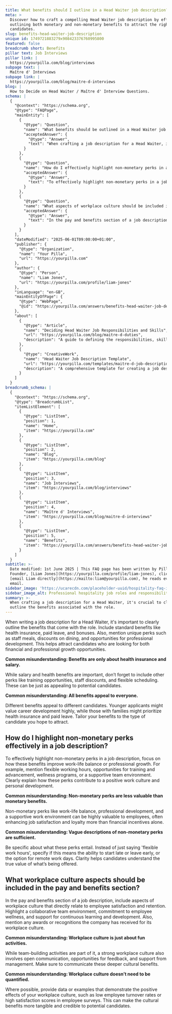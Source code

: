 ```yaml
---
title: What benefits should I outline in a Head Waiter job description?
meta: >
  Discover how to craft a compelling Head Waiter job description by effectively
  outlining both monetary and non-monetary benefits to attract the right
  candidates.
slug: benefits-head-waiter-job-description
unique id: 1749721883279x908423376760995800
featured: false
breadcrumb short: Benefits
pillar text: Job Interviews
pillar link: |
  https://yourpilla.com/blog/interviews
subpage text: |
  Maître d' Interviews
subpage link: |
  https://yourpilla.com/blog/maitre-d-interviews
blog: |
  How to Decide on Head Waiter / Maître d' Interview Questions.
schema: |
  {
    "@context": "https://schema.org",
    "@type": "FAQPage",
    "mainEntity": [
      {
        "@type": "Question",
        "name": "What benefits should be outlined in a Head Waiter job description?",
        "acceptedAnswer": {
          "@type": "Answer",
          "text": "When crafting a job description for a Head Waiter, it's crucial to clearly outline the benefits associated with the role. These should include standard benefits such as health insurance, paid leave, and bonuses, as well as unique perks like staff meals, dining discounts, and professional development opportunities. These benefits are essential to attract candidates who are so looking for financial and professional growth."
        }
      },
      {
        "@type": "Question",
        "name": "How do I effectively highlight non-monetary perks in a job description?",
        "acceptedAnswer": {
          "@type": "Answer",
          "text": "To effectively highlight non-monetary perks in a job description, focus on benefits that enhance work-life balance and professional growth. Specific perks to mention include flexible working hours, training and advancement opportunities, wellness programs, and a supportive team environment. Clearly delineating these perks demonstrates how they contribute to a positive work culture and personal development."
        }
      },
      {
        "@type": "Question",
        "name": "What aspects of workplace culture should be included in the pay and benefits section of a job description?",
        "acceptedAnswer": {
          "@type": "Answer",
          "text": "In the pay and benefits section of a job description, it is beneficial to include aspects of workplace culture that contribute to employee satisfaction and retention. Points to highlight should include a collaborative team environment, commitment to employee wellness, support for continuous learning and development, and any awards or recognitions for workplace culture. This can make the cultural benefits more tangible and attractive to potential candidates."
        }
      }
    ],
    "dateModified": "2025-06-01T09:00:00+01:00",
    "publisher": {
      "@type": "Organization",
      "name": "Your Pilla",
      "url": "https://yourpilla.com"
    },
    "author": {
      "@type": "Person",
      "name": "Liam Jones",
      "url": "https://yourpilla.com/profile/liam-jones"
    },
    "inLanguage": "en-GB",
    "mainEntityOfPage": {
      "@type": "WebPage",
      "@id": "https://yourpilla.com/answers/benefits-head-waiter-job-description"
    },
    "about": [
      {
        "@type": "Article",
        "name": "Deciding Head Waiter Job Responsibilities and Skills",
        "url": "https://yourpilla.com/blog/maitre-d-duties",
        "description": "A guide to defining the responsibilities, skills, and qualifications necessary for a Head Waiter position."
      },
      {
        "@type": "CreativeWork",
        "name": "Head Waiter Job Description Template",
        "url": "https://yourpilla.com/templates/maitre-d-job-description",
        "description": "A comprehensive template for creating a job description for a Head Waiter, covering necessary duties and qualifications."
      }
    ]
  }
breadcrumb_schema: |
  {
    "@context": "https://schema.org",
    "@type": "BreadcrumbList",
    "itemListElement": [
      {
        "@type": "ListItem",
        "position": 1,
        "name": "Home",
        "item": "https://yourpilla.com"
      },
      {
        "@type": "ListItem",
        "position": 2,
        "name": "Blog",
        "item": "https://yourpilla.com/blog"
      },
      {
        "@type": "ListItem",
        "position": 3,
        "name": "Job Interviews",
        "item": "https://yourpilla.com/blog/interviews"
      },
      {
        "@type": "ListItem",
        "position": 4,
        "name": "Maître d' Interviews",
        "item": "https://yourpilla.com/blog/maitre-d-interviews"
      },
      {
        "@type": "ListItem",
        "position": 5,
        "name": "Benefits",
        "item": "https://yourpilla.com/answers/benefits-head-waiter-job-description"
      }
    ]
  }
subtitle: >-
  Date modified: 1st June 2025 | This FAQ page has been written by Pilla
  Founder, [Liam Jones](https://yourpilla.com/profile/liam-jones), click to
  [email Liam directly](https://mailto:liam@yourpilla.com), he reads every
  email.
sidebar_image: 'https://ucarecdn.com/placeholder-uuid/hospitality-faq-image.jpg'
sidebar_image_alt: Professional hospitality job roles and responsibilities
summary: >-
  When crafting a job description for a Head Waiter, it's crucial to clearly
  outline the benefits associated with the role.
---
```

When writing a job description for a Head Waiter, it's important to clearly outline the benefits that come with the role. Include standard benefits like health insurance, paid leave, and bonuses. Also, mention unique perks such as staff meals, discounts on dining, and opportunities for professional development. This helps attract candidates who are looking for both financial and professional growth opportunities.

**Common misunderstanding: Benefits are only about health insurance and salary.**

While salary and health benefits are important, don’t forget to include other perks like training opportunities, staff discounts, and flexible scheduling. These can be just as appealing to potential candidates.

**Common misunderstanding: All benefits appeal to everyone.**

Different benefits appeal to different candidates. Younger applicants might value career development highly, while those with families might prioritize health insurance and paid leave. Tailor your benefits to the type of candidate you hope to attract.

## How do I highlight non-monetary perks effectively in a job description?

To effectively highlight non-monetary perks in a job description, focus on how these benefits improve work-life balance or professional growth. For example, mention flexible working hours, opportunities for training and advancement, wellness programs, or a supportive team environment. Clearly explain how these perks contribute to a positive work culture and personal development.

**Common misunderstanding: Non-monetary perks are less valuable than monetary benefits.**

Non-monetary perks like work-life balance, professional development, and a supportive work environment can be highly valuable to employees, often enhancing job satisfaction and loyalty more than financial incentives alone.

**Common misunderstanding: Vague descriptions of non-monetary perks are sufficient.**

Be specific about what these perks entail. Instead of just saying 'flexible work hours', specify if this means the ability to start late or leave early, or the option for remote work days. Clarity helps candidates understand the true value of what’s being offered.

## What workplace culture aspects should be included in the pay and benefits section?

In the pay and benefits section of a job description, include aspects of workplace culture that directly relate to employee satisfaction and retention. Highlight a collaborative team environment, commitment to employee wellness, and support for continuous learning and development. Also, mention any awards or recognitions the company has received for its workplace culture.

**Common misunderstanding: Workplace culture is just about fun activities.**

While team-building activities are part of it, a strong workplace culture also involves open communication, opportunities for feedback, and support from management. Make sure to communicate these deeper cultural benefits.

**Common misunderstanding: Workplace culture doesn’t need to be quantified.**

Where possible, provide data or examples that demonstrate the positive effects of your workplace culture, such as low employee turnover rates or high satisfaction scores in employee surveys. This can make the cultural benefits more tangible and credible to potential candidates.
